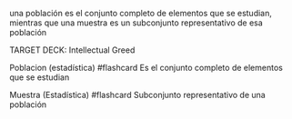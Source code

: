 una población es el conjunto completo de elementos que se estudian, mientras que una muestra es un subconjunto representativo de esa población

TARGET DECK: Intellectual Greed

Poblacion (estadística) #flashcard
Es el conjunto completo de elementos que se estudian
<!--ID: 1751664695230-->


Muestra (Estadística) #flashcard 
Subconjunto representativo de una población
<!--ID: 1751664695241-->
